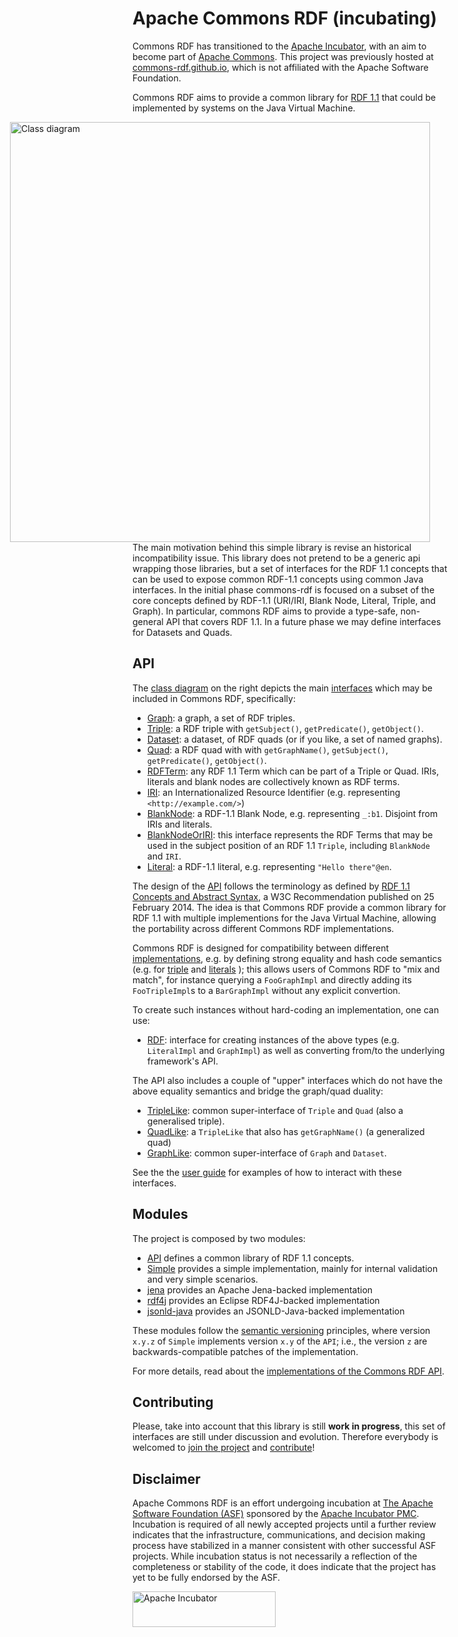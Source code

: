 <!--

    Licensed to the Apache Software Foundation (ASF) under one
    or more contributor license agreements. See the NOTICE file
    distributed with this work for additional information
    regarding copyright ownership. The ASF licenses this file
    to you under the Apache License, Version 2.0 (the
    "License"); you may not use this file except in compliance
    with the License.  You may obtain a copy of the License at

        http://www.apache.org/licenses/LICENSE-2.0

    Unless required by applicable law or agreed to in writing, software
    distributed under the License is distributed on an "AS IS" BASIS,
    WITHOUT WARRANTIES OR CONDITIONS OF ANY KIND, either express or implied.
    See the License for the specific language governing permissions and
    limitations under the License.

-->

# Apache Commons RDF (incubating)

<div class="alert alert-info" role="alert">
  <p>
    <span class="glyphicon glyphicon-info-sign" aria-hidden="true"></span>
    Commons RDF has transitioned to the
    <a class="alert-link" href="http://incubator.apache.org/">Apache Incubator</a>, with an aim to
    become part of
    <a class="alert-link" href="http://commons.apache.org/">Apache Commons</a>.
    This project
    was previously hosted at
    <a class="alert-link" href="http://commons-rdf.github.io/">commons-rdf.github.io</a>,
    which is not affiliated with the Apache Software Foundation.
  </p>
</div>

Commons RDF aims to provide a common library for [RDF 1.1](http://www.w3.org/TR/rdf11-concepts/)
that could be implemented by systems on the Java Virtual Machine.

<div style="float: right; margin-left: 6em; margin-right: 2em;">
    <a href="images/class-diagram.png">
        <img src="images/class-diagram.png" alt="Class diagram" style="height: 48em" />
    </a>
</div>

The main motivation behind this simple library is revise an historical incompatibility
issue. This library does not pretend to be a generic api wrapping those libraries,
but a set of interfaces for the RDF 1.1 concepts that can be used to expose common
RDF-1.1 concepts using common Java interfaces. In the initial phase commons-rdf
is focused on a subset of the core concepts defined by RDF-1.1 (URI/IRI, Blank Node,
Literal, Triple, and Graph). In particular, commons RDF aims to provide a type-safe,
non-general API that covers RDF 1.1. In a future phase we may define interfaces
for Datasets and Quads.

## API

The <a href="images/class-diagram.png">class diagram</a> on the right depicts the main
[interfaces](apidocs/index.html?org/apache/commons/rdf/api/package-summary.html)
which may be included in Commons RDF, specifically:

* [Graph](apidocs/index.html?org/apache/commons/rdf/api/Graph.html): a graph,
  a set of RDF triples.
* [Triple](apidocs/index.html?org/apache/commons/rdf/api/Triple.html): a
  RDF triple with `getSubject()`, `getPredicate()`, `getObject()`.
* [Dataset](apidocs/index.html?org/apache/commons/rdf/api/Dataset.html): a dataset,
  of RDF quads (or if you like, a set of named graphs).
* [Quad](apidocs/index.html?org/apache/commons/rdf/api/Quad.html): a
  RDF quad with with `getGraphName()`, `getSubject()`, `getPredicate()`, `getObject()`.
* [RDFTerm](apidocs/index.html?org/apache/commons/rdf/api/RDFTerm.html): any RDF 1.1
  Term which can be part of a Triple or Quad.
  IRIs, literals and blank nodes are collectively known as RDF terms.
* [IRI](apidocs/index.html?org/apache/commons/rdf/api/IRI.html): an
  Internationalized Resource Identifier (e.g. representing  `<http://example.com/>`)
* [BlankNode](apidocs/index.html?org/apache/commons/rdf/api/BlankNode.html): a
   RDF-1.1 Blank Node, e.g. representing `_:b1`. Disjoint from IRIs and literals.
* [BlankNodeOrIRI](apidocs/index.html?org/apache/commons/rdf/api/BlankNodeOrIRI.html):
  this interface represents the RDF Terms that may be used in the subject position
  of an RDF 1.1 `Triple`, including `BlankNode` and `IRI`.
* [Literal](apidocs/index.html?org/apache/commons/rdf/api/Literal.html): a RDF-1.1 literal, e.g.
  representing `"Hello there"@en`.

The design of the [API](apidocs/index.html?org/apache/commons/rdf/api/package-summary.html)
follows the terminology as defined by [RDF 1.1 Concepts and Abstract Syntax](http://www.w3.org/TR/rdf11-concepts/),
a W3C Recommendation published on 25 February 2014. The idea is that Commons RDF
provide a common library for RDF 1.1 with multiple implementions for
the Java Virtual Machine, allowing the portability across different
Commons RDF implementations.


Commons RDF is designed for compatibility between different
[implementations](implementations.html), e.g. by defining
strong equality and hash code semantics (e.g. for
[triple](apidocs/org/apache/commons/rdf/api/Triple.html#equals-java.lang.Object-)
and [literals](fapidocs/org/apache/commons/rdf/api/Literal.html#equals-java.lang.Object-) );
this allows users of Commons RDF to "mix and match", for instance querying a `FooGraphImpl`
and directly adding its `FooTripleImpl`s to a `BarGraphImpl` without any
explicit convertion.

To create such instances without hard-coding an implementation, one can use:

* [RDF](apidocs/index.html?org/apache/commons/rdf/api/RDF.html):
  interface for creating instances of the above types
  (e.g. `LiteralImpl` and `GraphImpl`) as well as converting from/to
  the underlying framework's API.


The API also includes a couple of "upper" interfaces  which do not have
the above equality semantics and bridge the graph/quad duality:

* [TripleLike](apidocs/index.html?org/apache/commons/rdf/api/TripleLike.html):
  common super-interface of `Triple` and `Quad` (also a generalised triple).
* [QuadLike](apidocs/index.html?org/apache/commons/rdf/api/QuadLike.html):
  a `TripleLike` that also has `getGraphName()` (a generalized quad)
* [GraphLike](apidocs/index.html?org/apache/commons/rdf/api/GraphLike.html):
  common super-interface of `Graph` and `Dataset`.


See the the [user guide](userguide.html) for examples of how to interact with these interfaces.

## Modules

The project is composed by two modules:

* [API](apidocs/index.html?org/apache/commons/rdf/api/package-summary.html) defines
  a common library of RDF 1.1 concepts.
* [Simple](apidocs/index.html?org/apache/commons/rdf/simple/package-summary.html)
  provides a simple implementation, mainly for internal validation and very simple
  scenarios.
* [jena](apidocs/index.html?org/apache/commons/rdf/jena/package-summary.html)
    provides an Apache Jena-backed implementation
* [rdf4j](apidocs/index.html?org/apache/commons/rdf/rdf4j/package-summary.html)
    provides an Eclipse RDF4J-backed implementation
* [jsonld-java](apidocs/index.html?org/apache/commons/rdf/jsonldjava/package-summary.html)
    provides an JSONLD-Java-backed implementation    

These modules follow the [semantic versioning](http://semver.org/) principles,
where version `x.y.z` of `Simple` implements version `x.y` of
the `API`; i.e., the version `z` are backwards-compatible patches of the
implementation.

For more details, read about the
[implementations of the Commons RDF API](implementations.html).


## Contributing

Please, take into account that this library is still <strong>work in progress</strong>,
this set of interfaces are still under discussion and evolution. Therefore everybody
is welcomed to [join the project](mail-lists.html) and [contribute](contributing.html)!

## Disclaimer

Apache Commons RDF is an effort undergoing incubation at [The Apache Software Foundation
(ASF)](http://apache.org/) sponsored by the [Apache Incubator PMC](http://incubator.apache.org/).
Incubation is required of all newly accepted projects until a further review
indicates that the infrastructure, communications, and decision making process
have stabilized in a manner consistent with other successful ASF projects.
While incubation status is not necessarily a reflection of the completeness or
stability of the code, it does indicate that the project has yet to be fully
endorsed by the ASF.

<a href="http://incubator.apache.org/"><img
  alt="Apache Incubator" src="images/apache-incubator-logo.png" height="57" width="229" /></a>
